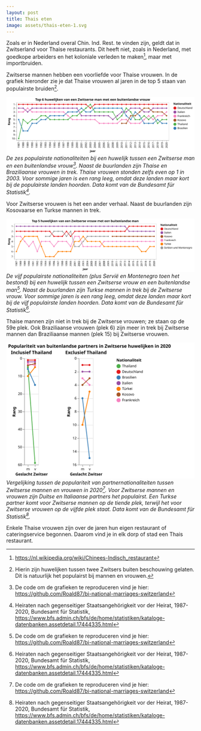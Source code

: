 ```yaml
---
layout: post
title: Thais eten
image: assets/thais-eten-1.svg
---
```


Zoals er in Nederland overal Chin. Ind. Rest. te vinden zijn, geldt dat in Zwitserland voor Thaise restaurants. Dit heeft niet, zoals in Nederland, met goedkope arbeiders en het koloniale verleden te maken[^1], maar met importbruiden.

Zwitserse mannen hebben een voorliefde voor Thaise vrouwen. In de grafiek hieronder zie je dat Thaise vrouwen al jaren in de top 5 staan van populairste bruiden[^3].

![](assets/thais-eten-1.svg)
_De zes populairste nationaliteiten bij een huwelijk tussen een Zwitserse man en een buitenlandse vrouw[^4]. Naast de buurlanden zijn Thaise en Braziliaanse vrouwen in trek. Thaise vrouwen stonden zelfs even op 1 in 2003. Voor sommige jaren is een rang leeg, omdat deze landen maar kort bij de populairste landen hoorden. Data komt van de Bundesamt für Statistik[^2]._

Voor Zwitserse vrouwen is het een ander verhaal. Naast de buurlanden zijn Kosovaarse en Turkse mannen in trek.

![](assets/thais-eten-2.svg)
_De vijf populairste nationaliteiten (plus Servië en Montenegro toen het bestond) bij een huwelijk tussen een Zwitserse vrouw en een buitenlandse man[^4]. Naast de buurlanden zijn Turkse mannen in trek bij de Zwitserse vrouw. Voor sommige jaren is een rang leeg, omdat deze landen maar kort bij de vijf populairste landen hoorden. Data komt van de Bundesamt für Statistik[^2]._

Thaise mannen zijn niet in trek bij de Zwitserse vrouwen; ze staan op de 59e plek. Ook Braziliaanse vrouwen (plek 6) zijn meer in trek bij Zwitserse mannen dan Braziliaanse mannen (plek 15) bij Zwitserse vrouwen.

![](assets/thais-eten-3.svg)
_Vergelijking tussen de populariteit van partnernationaliteiten tussen Zwitserse mannen en vrouwen in 2020[^4]. Voor Zwitserse mannen en vrouwen zijn Duitse en Italiaanse partners het populairst. Een Turkse partner komt voor Zwitserse mannen op de tiende plek, terwijl het voor Zwitserse vrouwen op de vijfde plek staat. Data komt van de Bundesamt für Statistik[^2]._

Enkele Thaise vrouwen zijn over de jaren hun eigen restaurant of cateringservice begonnen. Daarom vind je in elk dorp of stad een Thais restaurant.

[^1]: <https://nl.wikipedia.org/wiki/Chinees-Indisch_restaurant>
[^2]: Heiraten nach gegenseitiger Staatsangehörigkeit vor der Heirat, 1987-2020, Bundesamt für Statistik, <https://www.bfs.admin.ch/bfs/de/home/statistiken/kataloge-datenbanken.assetdetail.17444335.html>
[^3]: Hierin zijn huwelijken tussen twee Zwitsers buiten beschouwing gelaten. Dit is natuurlijk het populairst bij mannen en vrouwen.
[^4]: De code om de grafieken te reproduceren vind je hier: <https://github.com/Roald87/bi-national-marriages-switzerland>
